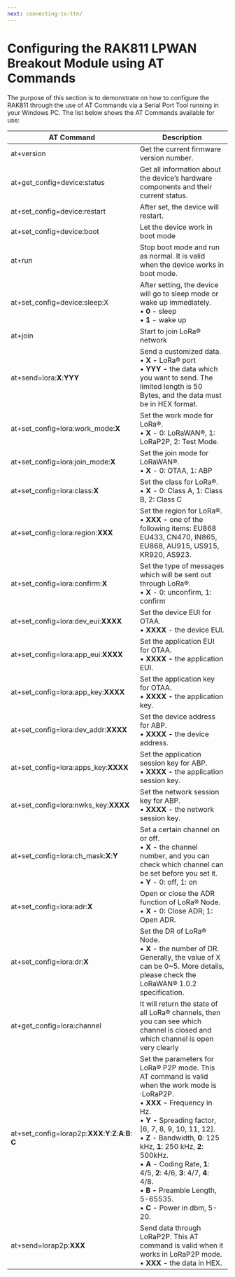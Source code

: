 ```yaml
---
next: connecting-to-ttn/
---
```


# Configuring the RAK811 LPWAN Breakout Module using AT Commands

The purpose of this section is to demonstrate on how to configure the RAK811 through the use of AT Commands via a Serial Port Tool running in your Windows PC. The list below shows the AT Commands available for use:

| **AT Command**                                               | **Description**                                                                                                                                                                                                                                                                                                                                                                                                           |
| ------------------------------------------------------------ | ------------------------------------------------------------------------------------------------------------------------------------------------------------------------------------------------------------------------------------------------------------------------------------------------------------------------------------------------------------------------------------------------------------------------- |
| at+version                                                   | Get the current firmware version number.                                                                                                                                                                                                                                                                                                                                                                                  |
| at+get_config=device:status                                  | Get all information about the device’s hardware components and their current status.                                                                                                                                                                                                                                                                                                                                      |
| at+set_config=device:restart                                 | After set, the device will restart.                                                                                                                                                                                                                                                                                                                                                                                       |
| at+set_config=device:boot                                    | Let the device work in boot mode                                                                                                                                                                                                                                                                                                                                                                                          |
| at+run                                                       | Stop boot mode and run as normal. It is valid when the device works in boot mode.                                                                                                                                                                                                                                                                                                                                         |
| at+set_config=device:sleep:X                                 | After setting, the device will go to sleep mode or wake up immediately. <br>• **0** - sleep <br>• **1** - wake up                                                                                                                                                                                                                                                                                                         |
| at+join                                                      | Start to join LoRa® network                                                                                                                                                                                                                                                                                                                                                                                               |
| at+send=lora:**X**:**YYY**                                   | Send a customized data. <br>• **X -** LoRa® port <br>• **YYY -** the data which you want to send. The limited length is 50 Bytes, and the data must be in HEX format.                                                                                                                                                                                                                                                     |
| at+set_config=lora:work_mode:**X**                           | Set the work mode for LoRa®. <br>• **X** - 0: LoRaWAN®, 1: LoRaP2P, 2: Test Mode.                                                                                                                                                                                                                                                                                                                                         |
| at+set_config=lora:join_mode:**X**                           | Set the join mode for LoRaWAN®. <br>• **X** - 0: OTAA, 1: ABP                                                                                                                                                                                                                                                                                                                                                             |
| at+set_config=lora:class:**X**                               | Set the class for LoRa®. <br>• **X** - 0: Class A, 1: Class B, 2: Class C                                                                                                                                                                                                                                                                                                                                                 |
| at+set_config=lora:region:**XXX**                            | Set the region for LoRa®. <br>• **XXX -** one of the following items: EU868 EU433, CN470, IN865, EU868, AU915, US915, KR920, AS923.                                                                                                                                                                                                                                                                                       |
| at+set_config=lora:confirm:**X**                             | Set the type of messages which will be sent out through LoRa®. <br>• **X** - 0: unconfirm, 1: confirm                                                                                                                                                                                                                                                                                                                     |
| at+set_config=lora:dev_eui:**XXXX**                          | Set the device EUI for OTAA. <br>• **XXXX** - the device EUI.                                                                                                                                                                                                                                                                                                                                                             |
| at+set_config=lora:app_eui:**XXXX**                          | Set the application EUI for OTAA. <br>• **XXXX -** the application EUI.                                                                                                                                                                                                                                                                                                                                                   |
| at+set_config=lora:app_key:**XXXX**                          | Set the application key for OTAA. <br>• **XXXX -** the application key.                                                                                                                                                                                                                                                                                                                                                   |
| at+set_config=lora:dev_addr:**XXXX**                         | Set the device address for ABP. <br>• **XXXX -** the device address.                                                                                                                                                                                                                                                                                                                                                      |
| at+set_config=lora:apps_key:**XXXX**                         | Set the application session key for ABP. <br>• **XXXX -** the application session key.                                                                                                                                                                                                                                                                                                                                    |
| at+set_config=lora:nwks_key:**XXXX**                         | Set the network session key for ABP. <br>• **XXXX** - the network session key.                                                                                                                                                                                                                                                                                                                                            |
| at+set_config=lora:ch_mask:**X**:**Y**                       | Set a certain channel on or off. <br>• **X -** the channel number, and you can check which channel can be set before you set it. <br>• **Y** - 0: off, 1: on                                                                                                                                                                                                                                                              |
| at+set_config=lora:adr:**X**                                 | Open or close the ADR function of LoRa® Node. <br>• **X -** 0: Close ADR; 1: Open ADR.                                                                                                                                                                                                                                                                                                                                    |
| at+set_config=lora:dr:**X**                                  | Set the DR of LoRa® Node. <br>• **X** - the number of DR. Generally, the value of X can be 0~5. More details, please check the LoRaWAN® 1.0.2 specification.                                                                                                                                                                                                                                                              |
| at+get_config=lora:channel                                   | It will return the state of all LoRa® channels, then you can see which channel is closed and which channel is open very clearly                                                                                                                                                                                                                                                                                           |
| at+set_config=lorap2p:**XXX**:**Y**:**Z**:**A**:**B**: **C** | Set the parameters for LoRa® P2P mode. This AT command is valid when the work mode is ·LoRaP2P. <br>• **XXX -** Frequency in Hz. <br>• **Y -** Spreading factor, \[6, 7, 8, 9, 10, 11, 12\]. <br>• **Z** - Bandwidth, **0**: 125 kHz, **1**: 250 kHz, **2**: 500kHz. <br>• **A** - Coding Rate, **1**: 4/5, **2**: 4/6, **3**: 4/7, **4**: 4/8. <br>• **B -** Preamble Length, 5-65535. <br>• **C -** Power in dbm, 5-20. |
| at+send=lorap2p:**XXX**                                      | Send data through LoRaP2P. This AT command is valid when it works in LoRaP2P mode. <br>• **XXX -** the data in HEX.                                                                                                                                                                                                                                                                                                       |
